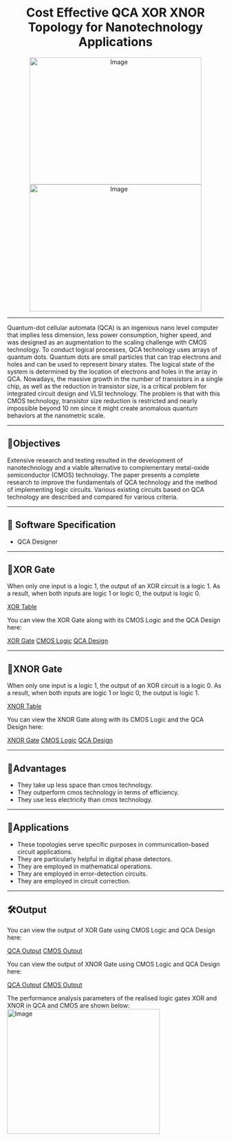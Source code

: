 <h1 align="center">Cost Effective QCA XOR XNOR Topology for Nanotechnology Applications</h1>

<p align="center">
<img width="400" height="295" alt="Image" src="https://github.com/user-attachments/assets/2c66a606-b885-438a-b4c8-bcaaddc59a97" />
<img width="400" height="295" alt="Image" src="https://github.com/user-attachments/assets/0253ba07-ea15-4d0e-ba0d-bdd3456b1d63" />
</p>

<hr>

<p> Quantum-dot cellular automata (QCA) is an ingenious nano level computer that implies less dimension, less power consumption, higher speed, and was designed as an augmentation to the scaling challenge with CMOS technology. To conduct logical processes, QCA technology uses arrays of quantum dots. Quantum dots are small particles that can trap electrons and holes and can be used to represent binary states. The logical state of the system is determined by the location of electrons and holes in the array in QCA. Nowadays, the massive growth in the number of transistors in a single chip, as well as the reduction in transistor size, is a critical problem for integrated circuit design and VLSI technology. The problem is that with this CMOS technology, transistor size reduction is restricted and nearly impossible beyond 10 nm since it might create anomalous quantum behaviors at the nanometric scale. </p>

<hr>

<h2> 📝Objectives </h2>
<p> Extensive research and testing resulted in the development of nanotechnology and a viable alternative to complementary metal-oxide semiconductor (CMOS) technology. The paper presents a complete research to improve the fundamentals of QCA technology and the method of implementing logic circuits. Various existing circuits based on QCA technology are described and compared for various criteria. </p>

<hr>

<h2> 🤖 Software Specification </h2>

- QCA Designer

<hr>

<h2> 🧩XOR Gate </h2>
<p> When only one input is a logic 1, the output of an XOR circuit is a logic 1. As a result, when both inputs are logic 1 or logic 0, the output is logic 0. </p>

[XOR Table](https://github.com/Reneesha-29/Cost-Effective-QCA-XOR-XNOR-Topology-for-Nanotechnology-Applications/blob/b7b38f68bdf150a8fe1b7e91642c6d5a53d33c6d/XOR_Gate_table.png)

You can view the XOR Gate along with its CMOS Logic and the QCA Design here:

[XOR Gate](https://github.com/Reneesha-29/Cost-Effective-QCA-XOR-XNOR-Topology-for-Nanotechnology-Applications/blob/b7b38f68bdf150a8fe1b7e91642c6d5a53d33c6d/XOR_Gate.png)
[CMOS Logic](https://github.com/Reneesha-29/Cost-Effective-QCA-XOR-XNOR-Topology-for-Nanotechnology-Applications/blob/b7b38f68bdf150a8fe1b7e91642c6d5a53d33c6d/CMOS_Logic(XOR_Gate).png)
[QCA Design](https://github.com/Reneesha-29/Cost-Effective-QCA-XOR-XNOR-Topology-for-Nanotechnology-Applications/blob/b7b38f68bdf150a8fe1b7e91642c6d5a53d33c6d/QCA(XOR_Gate).png)

<hr>

<h2> 🧩XNOR Gate </h2>
<p> When only one input is a logic 1, the output of an XOR circuit is a logic 0. As a result, when both inputs are logic 1 or logic 0, the output is logic 1. </p>

[XNOR Table](https://github.com/Reneesha-29/Cost-Effective-QCA-XOR-XNOR-Topology-for-Nanotechnology-Applications/blob/b7b38f68bdf150a8fe1b7e91642c6d5a53d33c6d/XNOR_Gate_table.png)

You can view the XNOR Gate along with its CMOS Logic and the QCA Design here:

[XNOR Gate](https://github.com/Reneesha-29/Cost-Effective-QCA-XOR-XNOR-Topology-for-Nanotechnology-Applications/blob/b7b38f68bdf150a8fe1b7e91642c6d5a53d33c6d/XNOR_Gate.png)
[CMOS Logic](https://github.com/Reneesha-29/Cost-Effective-QCA-XOR-XNOR-Topology-for-Nanotechnology-Applications/blob/b7b38f68bdf150a8fe1b7e91642c6d5a53d33c6d/CMOS_Logic(XNOR_Gate).png)
[QCA Design](https://github.com/Reneesha-29/Cost-Effective-QCA-XOR-XNOR-Topology-for-Nanotechnology-Applications/blob/b7b38f68bdf150a8fe1b7e91642c6d5a53d33c6d/QCA(XNOR_Gate).png)

<hr>
<h2> 🌱Advantages </h2>

- They take up less space than cmos technology.
- They outperform cmos technology in terms of efficiency.
- They use less electricity than cmos technology.

<hr>
<h2> 💬Applications </h2>

- These topologies serve specific purposes in communication-based circuit applications.
- They are particularly helpful in digital phase detectors.
- They are employed in mathematical operations.
- They are employed in error-detection circuits.
- They are employed in circuit correction.

<hr>

<h2> 🛠️Output </h2>

You can view the output of XOR Gate using CMOS Logic and QCA Design here:

[QCA Output](https://github.com/Reneesha-29/Cost-Effective-QCA-XOR-XNOR-Topology-for-Nanotechnology-Applications/blob/b7b38f68bdf150a8fe1b7e91642c6d5a53d33c6d/XOR_Gate_output.png)
[CMOS Output](https://github.com/Reneesha-29/Cost-Effective-QCA-XOR-XNOR-Topology-for-Nanotechnology-Applications/blob/b7b38f68bdf150a8fe1b7e91642c6d5a53d33c6d/XOR_CMOS_Synthesis.png)

You can view the output of XNOR Gate using CMOS Logic and QCA Design here:

[QCA Output](https://github.com/Reneesha-29/Cost-Effective-QCA-XOR-XNOR-Topology-for-Nanotechnology-Applications/blob/b7b38f68bdf150a8fe1b7e91642c6d5a53d33c6d/XNOR_Gate_output.png)
[CMOS Output](https://github.com/Reneesha-29/Cost-Effective-QCA-XOR-XNOR-Topology-for-Nanotechnology-Applications/blob/b7b38f68bdf150a8fe1b7e91642c6d5a53d33c6d/XNOR_CMOS_Synthesis.png)

The performance analysis parameters of the realised logic gates XOR and XNOR in QCA and CMOS are shown below:
<img width="355" height="290" alt="Image" src="https://github.com/user-attachments/assets/fab9be63-03ec-458d-a699-323de7f65e85" />
